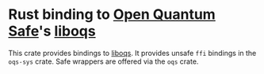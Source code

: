 # Rust binding to [Open Quantum Safe][oqs]'s [liboqs][]

This crate provides bindings to [liboqs][]. It provides unsafe `ffi` bindings in the `oqs-sys` crate.
Safe wrappers are offered via the `oqs` crate.


[oqs]: https://openquantumsafe.org
[liboqs]: https://github.com/Open-Quantum-Safe/liboqs
